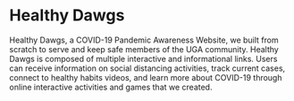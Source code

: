 # Healthy Dawgs
Healthy Dawgs, a COVID-19 Pandemic Awareness Website, we built from scratch to serve and keep safe members of the UGA community. Healthy Dawgs is composed of multiple interactive and informational links. Users can receive information on social distancing activities, track current cases, connect to healthy habits videos, and learn more about COVID-19 through online interactive activities and games that we created. 
